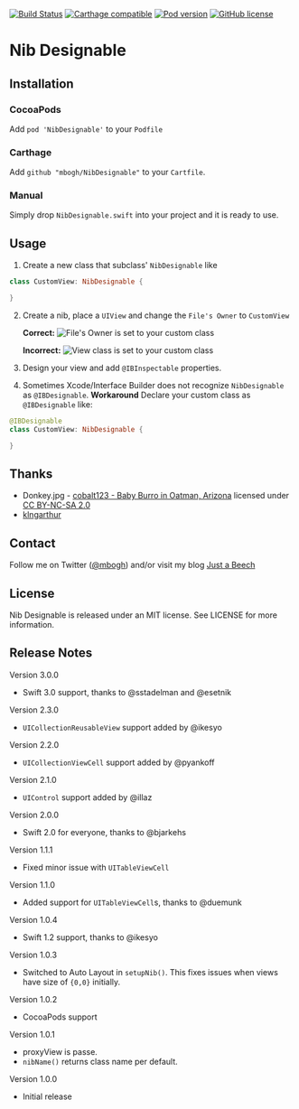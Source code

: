 [![Build Status](https://travis-ci.org/mbogh/NibDesignable.svg?branch=master)](https://travis-ci.org/mbogh/NibDesignable) 
[![Carthage compatible](https://img.shields.io/badge/Carthage-compatible-4BC51D.svg?style=flat)](https://github.com/Carthage/Carthage) 
[![Pod version](http://img.shields.io/cocoapods/v/NibDesignable.svg)](http://cocoadocs.org/docsets/NibDesignable/) 
[![GitHub license](https://img.shields.io/badge/license-MIT-lightgrey.svg)](https://raw.githubusercontent.com/mbogh/NibDesignable/master/LICENSE)

Nib Designable
=============

## Installation

### CocoaPods
Add `pod 'NibDesignable'` to your `Podfile`

### Carthage
Add `github "mbogh/NibDesignable"` to your `Cartfile`.

### Manual
Simply drop `NibDesignable.swift` into your project and it is ready to use.

## Usage

1. Create a new class that subclass' `NibDesignable` like
  ``` swift
  class CustomView: NibDesignable {

  }
  ```
2. Create a nib, place a `UIView` and change the `File's Owner` to `CustomView`
  
    **Correct:**
    ![`File's Owner` is set to your custom class](https://cloud.githubusercontent.com/assets/377404/20852905/8537fe60-b89d-11e6-8bea-b86752e5c89b.png)

    **Incorrect:**
    ![`View` class is set to your custom class](https://cloud.githubusercontent.com/assets/377404/20852902/8132b1ac-b89d-11e6-9d5e-3ccdd72773e1.png)
3. Design your view and add `@IBInspectable` properties.
4. Sometimes Xcode/Interface Builder does not recognize `NibDesignable` as `@IBDesignable`. **Workaround** Declare your custom class as `@IBDesignable` like:
  ``` swift
  @IBDesignable
  class CustomView: NibDesignable {

  }
  ```

## Thanks

- Donkey.jpg - [cobalt123 - Baby Burro in Oatman, Arizona](https://flic.kr/p/Gk2KR) licensed under [CC BY-NC-SA 2.0](https://creativecommons.org/licenses/by-nc-sa/2.0/)
- [klngarthur](http://www.reddit.com/user/klngarthur)

## Contact

Follow me on Twitter ([@mbogh](https://twitter.com/mbogh)) and/or visit my blog [Just a Beech](http://justabeech.com)

## License

Nib Designable is released under an MIT license. See LICENSE for more information.

## Release Notes

Version 3.0.0

- Swift 3.0 support, thanks to @sstadelman and @esetnik

Version 2.3.0

- `UICollectionReusableView` support added by @ikesyo

Version 2.2.0

- `UICollectionViewCell` support added by @pyankoff

Version 2.1.0

- `UIControl` support added by @illaz

Version 2.0.0

- Swift 2.0 for everyone, thanks to @bjarkehs

Version 1.1.1

- Fixed minor issue with `UITableViewCell`

Version 1.1.0

- Added support for `UITableViewCell`s, thanks to @duemunk

Version 1.0.4

- Swift 1.2 support, thanks to @ikesyo

Version 1.0.3

- Switched to Auto Layout in `setupNib()`. This fixes issues when views have size of `{0,0}` initially.

Version 1.0.2

- CocoaPods support

Version 1.0.1

- proxyView is passe.
- `nibName()` returns class name per default.

Version 1.0.0

- Initial release
